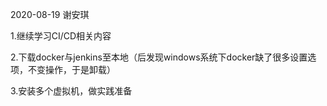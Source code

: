 2020-08-19 谢安琪

1.继续学习CI/CD相关内容

2.下载docker与jenkins至本地（后发现windows系统下docker缺了很多设置选项，不变操作，于是卸载）

3.安装多个虚拟机，做实践准备